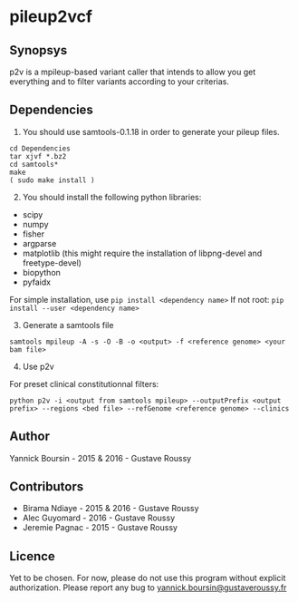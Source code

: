 # pileup2vcf

## Synopsys

p2v is a mpileup-based variant caller that intends to allow you get everything and to filter variants according to your criterias.

## Dependencies

1) You should use samtools-0.1.18 in order to generate your pileup files. 

```
cd Dependencies
tar xjvf *.bz2
cd samtools*
make
( sudo make install )
```

2) You should install the following python libraries:
* scipy
* numpy
* fisher
* argparse
* matplotlib (this might require the installation of libpng-devel and freetype-devel)
* biopython
* pyfaidx

For simple installation, use `pip install <dependency name>` 
If not root: `pip install --user <dependency name>`

3) Generate a samtools file

```samtools mpileup -A -s -O -B -o <output> -f <reference genome> <your bam file>```

4) Use p2v

For preset clinical constitutionnal filters:

```python p2v -i <output from samtools mpileup> --outputPrefix <output prefix> --regions <bed file> --refGenome <reference genome> --clinics```


## Author

Yannick Boursin - 2015 & 2016 - Gustave Roussy

## Contributors

* Birama Ndiaye - 2015 & 2016 - Gustave Roussy
* Alec Guyomard - 2016 - Gustave Roussy
* Jeremie Pagnac - 2015 - Gustave Roussy

## Licence

Yet to be chosen.
For now, please do not use this program without explicit authorization.
Please report any bug to yannick.boursin@gustaveroussy.fr

